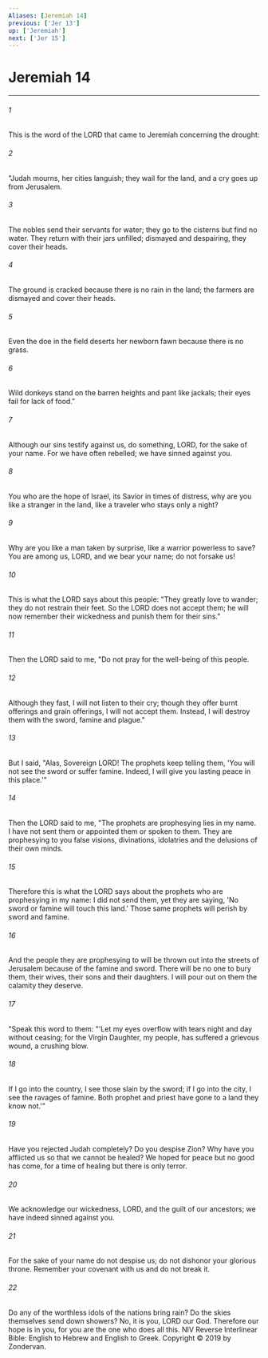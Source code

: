 ```yaml
---
Aliases: [Jeremiah 14]
previous: ['Jer 13']
up: ['Jeremiah']
next: ['Jer 15']
---
```

# Jeremiah 14

***


###### 1 
This is the word of the LORD that came to Jeremiah concerning the drought: 

###### 2 
"Judah mourns, her cities languish; they wail for the land, and a cry goes up from Jerusalem. 

###### 3 
The nobles send their servants for water; they go to the cisterns but find no water. They return with their jars unfilled; dismayed and despairing, they cover their heads. 

###### 4 
The ground is cracked because there is no rain in the land; the farmers are dismayed and cover their heads. 

###### 5 
Even the doe in the field deserts her newborn fawn because there is no grass. 

###### 6 
Wild donkeys stand on the barren heights and pant like jackals; their eyes fail for lack of food." 

###### 7 
Although our sins testify against us, do something, LORD, for the sake of your name. For we have often rebelled; we have sinned against you. 

###### 8 
You who are the hope of Israel, its Savior in times of distress, why are you like a stranger in the land, like a traveler who stays only a night? 

###### 9 
Why are you like a man taken by surprise, like a warrior powerless to save? You are among us, LORD, and we bear your name; do not forsake us! 

###### 10 
This is what the LORD says about this people: "They greatly love to wander; they do not restrain their feet. So the LORD does not accept them; he will now remember their wickedness and punish them for their sins." 

###### 11 
Then the LORD said to me, "Do not pray for the well-being of this people. 

###### 12 
Although they fast, I will not listen to their cry; though they offer burnt offerings and grain offerings, I will not accept them. Instead, I will destroy them with the sword, famine and plague." 

###### 13 
But I said, "Alas, Sovereign LORD! The prophets keep telling them, 'You will not see the sword or suffer famine. Indeed, I will give you lasting peace in this place.'" 

###### 14 
Then the LORD said to me, "The prophets are prophesying lies in my name. I have not sent them or appointed them or spoken to them. They are prophesying to you false visions, divinations, idolatries and the delusions of their own minds. 

###### 15 
Therefore this is what the LORD says about the prophets who are prophesying in my name: I did not send them, yet they are saying, 'No sword or famine will touch this land.' Those same prophets will perish by sword and famine. 

###### 16 
And the people they are prophesying to will be thrown out into the streets of Jerusalem because of the famine and sword. There will be no one to bury them, their wives, their sons and their daughters. I will pour out on them the calamity they deserve. 

###### 17 
"Speak this word to them: "'Let my eyes overflow with tears night and day without ceasing; for the Virgin Daughter, my people, has suffered a grievous wound, a crushing blow. 

###### 18 
If I go into the country, I see those slain by the sword; if I go into the city, I see the ravages of famine. Both prophet and priest have gone to a land they know not.'" 

###### 19 
Have you rejected Judah completely? Do you despise Zion? Why have you afflicted us so that we cannot be healed? We hoped for peace but no good has come, for a time of healing but there is only terror. 

###### 20 
We acknowledge our wickedness, LORD, and the guilt of our ancestors; we have indeed sinned against you. 

###### 21 
For the sake of your name do not despise us; do not dishonor your glorious throne. Remember your covenant with us and do not break it. 

###### 22 
Do any of the worthless idols of the nations bring rain? Do the skies themselves send down showers? No, it is you, LORD our God. Therefore our hope is in you, for you are the one who does all this. NIV Reverse Interlinear Bible: English to Hebrew and English to Greek. Copyright © 2019 by Zondervan.
